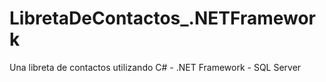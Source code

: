 # LibretaDeContactos_.NETFramework
Una libreta de contactos utilizando C#  - .NET Framework - SQL Server
